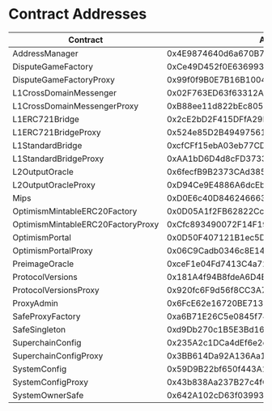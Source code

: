 # Contract Addresses

| Contract                          | Address                                    |
| --------------------------------- | ------------------------------------------ |
| AddressManager                    | 0x4E9874640d6a670B7F4c7A1370bC303Bb46F360f |
| DisputeGameFactory                | 0xCe49D452f0E6369930691d1003db7b40720E4917 |
| DisputeGameFactoryProxy           | 0x99f0f9B0E7B16B10042E0935CE34F2fCebBE13C1 |
| L1CrossDomainMessenger            | 0x02F763ED63f63312A6AE61ca202c7184853ed2C1 |
| L1CrossDomainMessengerProxy       | 0xB88ee11d822bEc8055f19711458dE8593E7117A3 |
| L1ERC721Bridge                    | 0x2cE2bD2F415DFfA29DB6284FF70Aa360F58cE30a |
| L1ERC721BridgeProxy               | 0x524e85D2B49497561c53EFEB4B126Aa63883B480 |
| L1StandardBridge                  | 0xcfCFf15ebA03eb77CD28caDFcB3853AC09bDa6d4 |
| L1StandardBridgeProxy             | 0xAA1bD6D4d8cFD37330a917bc678CB38BEFAf44E6 |
| L2OutputOracle                    | 0x6fecfB9B2373CAd385ba497ae46cD9C967C9B5E1 |
| L2OutputOracleProxy               | 0xD94Ce9E4886A6dcEbC7cF993f4b38F5276516643 |
| Mips                              | 0xD0E6c40D8462466633BAa2d24796d788A08b2e9F |
| OptimismMintableERC20Factory      | 0x0D05A1f2FB62822Cc1c715Cb96518F8e4F6b4866 |
| OptimismMintableERC20FactoryProxy | 0xCfc893490072F14F19ed6dF2b0d985f908ACEE50 |
| OptimismPortal                    | 0x0D50F407121B1ec5D0E6d1c1f60F8B070AaA574D |
| OptimismPortalProxy               | 0x06C9Cadb0346c8E142fb8299cEF3EB5120d4c9b6 |
| PreimageOracle                    | 0xceF1e04Fd7413C4a7287DF9099Ac57EEd48fB8f2 |
| ProtocolVersions                  | 0x181A4f94B8fdeA6D4B8Afb300C766ebC5EDe5905 |
| ProtocolVersionsProxy             | 0x920fc6F9d56f8CC3A70D159A9F42899487bdB363 |
| ProxyAdmin                        | 0x6FcE62e16720BE713e77C954d6f1e6bC8B8d9F48 |
| SafeProxyFactory                  | 0xa6B71E26C5e0845f74c812102Ca7114b6a896AB2 |
| SafeSingleton                     | 0xd9Db270c1B5E3Bd161E8c8503c55cEABeE709552 |
| SuperchainConfig                  | 0x235A2c1DCa4dEf6e2daad832606a6166DEE8D2F1 |
| SuperchainConfigProxy             | 0x3BB614Da92A136Aa14912713F713b3Fa6d6176fE |
| SystemConfig                      | 0x59D9B22bf650f443A12bfDfaf24c97Ab929456ab |
| SystemConfigProxy                 | 0x43b838Aa237B27c4fC953E591594CEBb1CA2817F |
| SystemOwnerSafe                   | 0x642A102cD63f039930f99b4657f41Fd4AD7699d6 |

